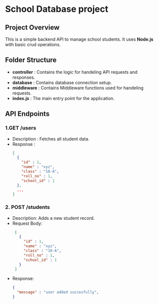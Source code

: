 # School Database project

## Project Overview
This is a simple backend API to manage school students. It uses **Node.js** with basic crud operations.

## Folder Structure
- **controller** : Contains the logic for handeling API requests and responses.
- **database** : Contains database connection setup.
- **middleware** : Contains Middleware functions used for handeling requests.
- **index.js** : The main entry point for the application.

## API Endpoints

### 1.**GET /users**
  - Description : Fetches all student data.
  - Response :
    ```json
    [
      {
        "id" : 1,
        "name" : "xyz",
        "class" : "10-A",
        "roll_no" : 1,
        "school_id" : 1
      },
      ...
    ]
    ```
### 2. POST /students
   - Description: Adds a new student record.
   - Request Body:
     ```json
      [
        {
          "id" : 1,
          "name" : "xyz",
          "class" : "10-A",
          "roll_no" : 1,
          "school_id" : 1
        }
      ]
      ```
   - Response:
     ```json
     {
       "message" : "user added succesfully",
     }
     ```

